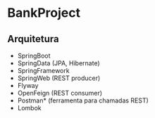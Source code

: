 # BankProject

## Arquitetura
- SpringBoot
- SpringData (JPA, Hibernate)
- SpringFramework
- SpringWeb (REST producer)
- Flyway
- OpenFeign (REST consumer)
- Postman* (ferramenta para chamadas REST) 
- Lombok